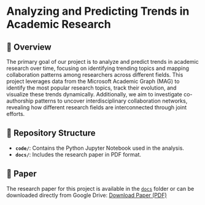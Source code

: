 # Analyzing and Predicting Trends in Academic Research

## 📜 Overview
The primary goal of our project is to analyze and predict trends in academic research over time, focusing
on identifying trending topics and mapping collaboration patterns among researchers across different
fields. This project leverages data from the Microsoft Academic Graph (MAG) to identify the most
popular research topics, track their evolution, and visualize these trends dynamically. Additionally, we
aim to investigate co-authorship patterns to uncover interdisciplinary collaboration networks, revealing
how different research fields are interconnected through joint efforts.

## 📂 Repository Structure
- **`code/`**: Contains the Python Jupyter Notebook used in the analysis.
- **`docs/`**: Includes the research paper in PDF format.

## 📖 Paper
The research paper for this project is available in the [`docs`](docs) folder or can be downloaded directly from Google Drive:
[Download Paper (PDF)](https://drive.google.com/file/d/1E6ClIu7D9DX3avWN-Pb-8YVfsuP66fiM/view?usp=sharing)
